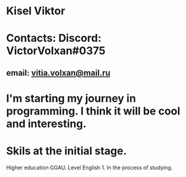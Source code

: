 # Kisel Viktor
# Contacts: Discord: VictorVolxan#0375 
## email: vitia.volxan@mail.ru
# I'm starting my journey in programming. I think it will be cool and interesting.
# Skils at the initial stage.
Higher education GGAU.
Level English 1. In the process of studying.